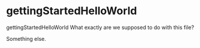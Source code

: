 gettingStartedHelloWorld
========================

gettingStartedHelloWorld
What exactly are we supposed to do with this file?

Something else.
